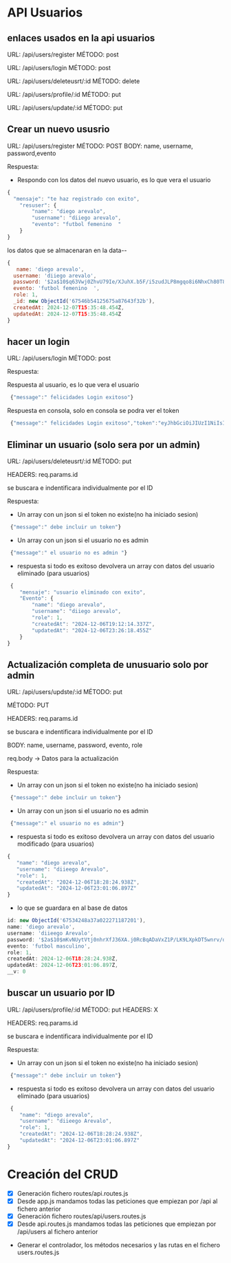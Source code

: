 # API Usuarios

## enlaces usados en la api usuarios

URL: /api/users/register
MÉTODO: post

URL: /api/users/login
MÉTODO: post

URL: /api/users/deleteusrt/:id
MÉTODO: delete

URL: /api/users/profile/:id
MÉTODO: put

URL: /api/users/update/:id
MÉTODO: put




## Crear un nuevo ususrio

URL: /api/users/register
MÉTODO: POST
BODY: name, username, password,evento

Respuesta:


- Respondo con los datos del nuevo usuario, es lo que vera el usuario

```js
{
  "mensaje": "te haz registrado con exito",
    "resuser": {
        "name": "diego arevalo",
        "username": "diiego arevalo",
        "evento": "futbol femenino  "
    }
}

```
los datos que se almacenaran en la data--

```js
{
   name: 'diego arevalo',
  username: 'diiego arevalo',
  password: '$2a$10$q63Vwj0ZhvU79Ie/XJuhX.b5F/i5zudJLP8mgqo8i6NhxCh80T8bS',
  evento: 'futbol femenino  ',
  role: 1,
  _id: new ObjectId('67546b54125675a87643f32b'),
  createdAt: 2024-12-07T15:35:48.454Z,
  updatedAt: 2024-12-07T15:35:48.454Z
}

```

## hacer un login 

URL: /api/users/login
MÉTODO: post

Respuesta:

 Respuesta al usuario, es lo que vera el usuario
```js
 {"message":" felicidades Login exitoso"}

 ```
 Respuesta en consola, solo en consola se podra ver el token 

```js
 {"message":" felicidades Login exitoso","token":"eyJhbGciOiJIUzI1NiIsInR5cCI6IkpXVCJ9.eyJ1c2VyX2lkIjoiNjc1NDZkMWYyOGM1Njc3NTNhOTUxNjAxIiwidXNlciI6ImRpaWVnbyBhcmV2YXhsbyIsInJvbGUiOjEsImlhdCI6MTczMzU4NjU5NH0.oJRwVchrrVm7hMm-L9xHEDUkkYP35W5P0ZLn30Awn8U"}
```


## Eliminar un usuario (solo sera por un admin)

URL: /api/users/deleteusrt/:id
MÉTODO: put

HEADERS: req.params.id

se buscara e indentificara individualmente por el ID

Respuesta:

- Un array con un json si el token no existe(no ha iniciado sesion)

```js
 {"message":" debe incluir un token"}

 ```
- Un array con un json si el usuario no es admin
```js
 {"message":" el usuario no es admin "}

 ```

 - respuesta si todo es exitoso devolvera un array con datos del usuario eliminado (para usuarios)
```js
 {
    "mensaje": "usuario eliminado con exito",
    "Evento": {
        "name": "diego arevalo",
        "username": "diiego arevalo",
        "role": 1,
        "createdAt": "2024-12-06T19:12:14.337Z",
        "updatedAt": "2024-12-06T23:26:18.455Z"
    }
}
```



## Actualización completa de unusuario solo por admin

URL: /api/users/updste/:id
MÉTODO: put

MÉTODO: PUT

HEADERS: req.params.id

se buscara e indentificara individualmente por el ID

BODY: name, username, password, evento, role

req.body -> Datos para la actualización

Respuesta:


- Un array con un json si el token no existe(no ha iniciado sesion)

```js
 {"message":" debe incluir un token"}

 ```
- Un array con un json si el usuario no es admin
```js
 {"message":" el usuario no es admin"}

 ```

 - respuesta si todo es exitoso devolvera un array con datos del usuario modificado (para usuarios)

 ```js
{
    "name": "diego arevalo",
    "username": "diieego Arevalo",
    "role": 1,
    "createdAt": "2024-12-06T18:28:24.938Z",
    "updatedAt": "2024-12-06T23:01:06.897Z"
}
 ```

 - lo que se guardara en al base de datos 

  ```js
  id: new ObjectId('67534248a37a022271187201'),
  name: 'diego arevalo',
  username: 'diieego Arevalo',
  password: '$2a$10$mKvNUytVtj0nhrXfJ36XA.j0RcBqADaVxZ1P/LK9LXpkDT5wnrv/q',
  evento: 'futbol masculino',
  role: 1,
  createdAt: 2024-12-06T18:28:24.938Z,
  updatedAt: 2024-12-06T23:01:06.897Z,
  __v: 0
   ```

## buscar un usuario por ID

URL: /api/users/profile/:id
MÉTODO: put
HEADERS: X

HEADERS: req.params.id

se buscara e indentificara individualmente por el ID

Respuesta:

- Un array con un json si el token no existe(no ha iniciado sesion)

```js
 {"message":" debe incluir un token"}

 ```
- respuesta si todo es exitoso devolvera un array con datos del usuario eliminado (para usuarios)

```js
 {
    "name": "diego arevalo",
    "username": "diieego Arevalo",
    "role": 1,
    "createdAt": "2024-12-06T18:28:24.938Z",
    "updatedAt": "2024-12-06T23:01:06.897Z"
}
 ```

 
# Creación del CRUD

- [x] Generación fichero routes/api.routes.js
- [x] Desde app.js mandamos todas las peticiones que empiezan por /api al fichero anterior
- [x] Generación fichero routes/api/users.routes.js
- [x] Desde api.routes.js mandamos todas las peticiones que empiezan por /api/users al fichero anterior
- Generar el controlador, los métodos necesarios y las rutas en el fichero users.routes.js


